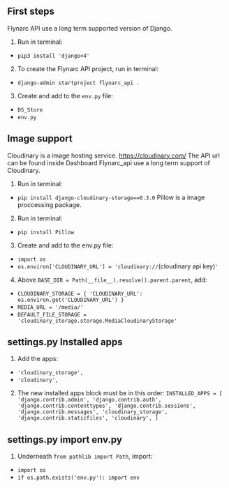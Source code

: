 First steps
---
Flynarc API use a long term supported version of Django.
1. Run in terminal:
- `pip3 install 'django<4'`
2. To create the Flynarc API project, run in terminal:
- `django-admin startproject flynarc_api .`
3. Create and add to the `env.py` file:
- `DS_Store`
- `env.py`

Image support
---
Cloudinary is a image hosting service. https://cloudinary.com/
The API url can be found inside Dashboard
Flynarc_api use a long term support of Cloudinary.
1. Run in terminal:
- `pip install django-cloudinary-storage==0.3.0`
Pillow is a image proccessing package.
2. Run in terminal:
- `pip install Pillow`
3. Create and add to the env.py file:
- `import os`
- `os.environ['CLOUDINARY_URL'] = 'cloudinary://`(cloudinary api key)`'`
4. Above `BASE_DIR = Path(__file__).resolve().parent.parent`, add:
- `
CLOUDINARY_STORAGE = {
    'CLOUDINARY_URL': os.environ.get('CLOUDINARY_URL')
}
`
- `MEDIA_URL = '/media/'`
- `DEFAULT_FILE_STORAGE = 'cloudinary_storage.storage.MediaCloudinaryStorage'`

settings.py Installed apps
---
1. Add the apps:
- `'cloudinary_storage',`
- `'cloudinary',`
2. The new installed apps block must be in this order:
`
INSTALLED_APPS = [
    'django.contrib.admin',
    'django.contrib.auth',
    'django.contrib.contenttypes',
    'django.contrib.sessions',
    'django.contrib.messages',
    'cloudinary_storage',
    'django.contrib.staticfiles',
    'cloudinary',
]
`

settings.py import env.py
---
1. Underneath `from pathlib import Path`, import:
- `import os`
- `
if os.path.exists('env.py'):
    import env
`